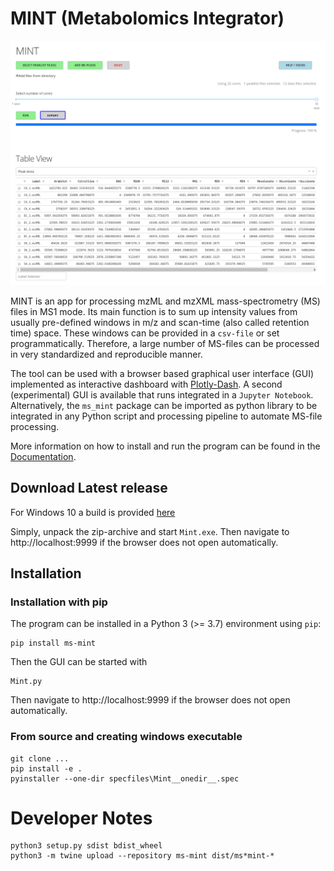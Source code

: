 # MINT (Metabolomics Integrator)
 


![GUI](./docs/image/mint-overview.png "The GUI")

MINT is an app for processing mzML and mzXML mass-spectrometry (MS) files in MS1 mode. Its main function is to sum up intensity values from usually pre-defined windows in m/z and scan-time (also called retention time) space. These windows can be provided in a `csv-file` or set programmatically. Therefore, a large number of MS-files can be processed in very standardized and reproducible manner.

The tool can be used with a browser based graphical user interface (GUI) implemented as interactive dashboard with [Plotly-Dash](https://plot.ly/dash/). A second (experimental) GUI is available that runs integrated in a `Jupyter Notebook`. Alternatively, the `ms_mint` package can be imported as python library to be integrated in any Python script and processing pipeline to automate MS-file processing.

More information on how to install and run the program can be found in the [Documentation](https://soerendip.github.io/ms-mint/).



## Download Latest release
For Windows 10 a build is provided [here](https://github.com/soerendip/ms-mint/releases/latest)

Simply, unpack the zip-archive and start `Mint.exe`. Then navigate to http://localhost:9999 if the browser does not open automatically.


## Installation

### Installation with pip

The program can be installed in a Python 3 (>= 3.7) environment using `pip`:

    pip install ms-mint

Then the GUI can be started with 

    Mint.py

Then navigate to http://localhost:9999 if the browser does not open automatically.


### From source and creating windows executable

    git clone ...
    pip install -e . 
    pyinstaller --one-dir specfiles\Mint__onedir__.spec


# Developer Notes

    python3 setup.py sdist bdist_wheel
    python3 -m twine upload --repository ms-mint dist/ms*mint-*
